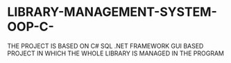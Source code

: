 # LIBRARY-MANAGEMENT-SYSTEM-OOP-C-
THE PROJECT IS BASED ON C# SQL .NET FRAMEWORK GUI BASED PROJECT IN WHICH THE WHOLE LIBRARY IS MANAGED IN THE PROGRAM
